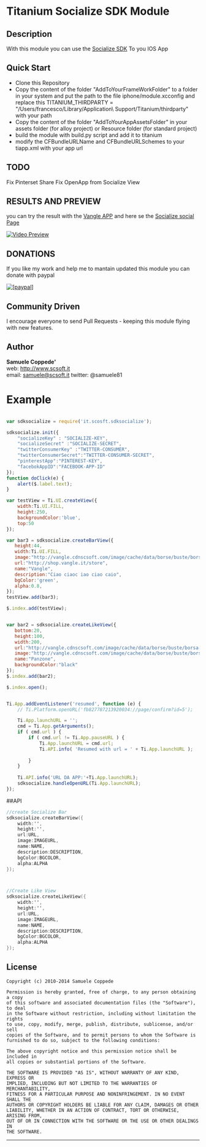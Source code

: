 # Titanium Socialize SDK Module

## Description

With this module you can use the [Socialize SDK](http://getsocialize.com) To you IOS App

## Quick Start
- Clone this Repository
- Copy the content of the folder "AddToYourFrameWorkFolder" to a folder in your system and put the path to the file iphone/module.xcconfig and replace this TITANIUM_THIRDPARTY = "/Users/francesco/Library/Application\ Support/Titanium/thirdparty" with your path
- Copy the content of the folder "AddToYourAppAssetsFolder" in your assets folder (for alloy project) or Resource folder (for standard project)
- build the module with build.py script and add it to titanium	
- modify the CFBundleURLName and CFBundleURLSchemes to your tiapp.xml with your app url
 

## TODO
Fix Pinterset Share
Fix OpenApp from Socialize View

## RESULTS AND PREVIEW

you can try  the result with the  [Vangle APP](https://itunes.apple.com/it/app/vangle-shop/id746300889?mt=8&uo=4) and here se the [Socialize social Page](http://besoci.al/yQgTT)

[![Video Preview](http://img.youtube.com/vi/EaB72VhLa0I/0.jpg)](http://youtu.be/EaB72VhLa0I)


## DONATIONS

If you like my work and help me to mantain updated this module you can donate with paypal

<a href="https://www.paypal.com/cgi-bin/webscr?cmd=_donations&business=samuele%2ecoppede%40gmail%2ecom&lc=IT&item_name=Titanium%20SDK%20Socialize%20Module&no_note=0&currency_code=EUR&bn=PP%2dDonationsBF%3abtn_donateCC_LG%2egif%3aNonHostedGuest"><img src="https://www.paypalobjects.com/en_US/i/btn/btn_donate_SM.gif" alt="[paypal]" /></a>


## Community Driven

I encourage everyone to send Pull Requests - keeping this module flying with new features.


## Author

**Samuele Coppede'**  
web: http://www.scsoft.it  
email: samuele@scsoft.it
twitter: @samuele81



# Example 

```javascript

var sdksocialize = require('it.scosft.sdksocialize');

sdksocialize.init({
    "socializeKey" : "SOCIALIZE-KEY",
    "socializeSecret" :"SOCIALIZE-SECRET",
    "twitterConsumerKey" :"TWITTER-CONSUMER",
    "twitterConsumerSecret":"TWITTER-CONSUMER-SECRET",
    "pinterestApp":"PINTEREST-KEY",
    "facebokAppID":"FACEBOOK-APP-ID"
});
function doClick(e) {
    alert($.label.text);
}

var testView = Ti.UI.createView({
    width:Ti.UI.FILL,
    height:250,
    backgroundColor:'blue',
    top:50
});

var bar3 = sdksocialize.createBarView({
   height:44,
   width:Ti.UI.FILL,
   image:"http://vangle.cdnscsoft.com/image/cache/data/borse/buste/borsa-in-pelle-fiorita-390x390.jpg",
   url:"http://shop.vangle.it/store",
   name:"Vangle",
   description:"Ciao ciaoc iao ciao caio",
   bgColor:'green',
   alpha:0.8,
});
testView.add(bar3);

$.index.add(testView);


var bar2 = sdksocialize.createLikeView({
   bottom:20,
   height:100,
   width:200,
   url:"http://vangle.cdnscsoft.com/image/cache/data/borse/buste/borsa-in-pelle-fiorita-390x390.jpg",
   image:"http://vangle.cdnscsoft.com/image/cache/data/borse/buste/borsa-in-pelle-fiorita-390x390.jpg",
   name:"Panzone",
   backgroundColor:"black"
});
$.index.add(bar2);

$.index.open();


Ti.App.addEventListener('resumed', function (e) {
    // Ti.Platform.openURL('fb827787213920034://page/confirm?id=5');

    Ti.App.launchURL = '';
    cmd = Ti.App.getArguments();
    if ( cmd.url ) {
        if ( cmd.url != Ti.App.pauseURL ) {
            Ti.App.launchURL = cmd.url;
            Ti.API.info( 'Resumed with url = ' + Ti.App.launchURL );
           
        }
    }
   
    Ti.API.info('URL DA APP:'+Ti.App.launchURL);
    sdksocialize.handleOpenURL(Ti.App.launchURL);
});

```


##API


```objective-c
//create Socialize Bar
sdksocialize.createBarView({
	width:'',
	height:'',
	url:URL,
	image:IMAGEURL,
	name:NAME,
	description:DESCRIPTION,
	bgColor:BGCOLOR,
	alpha:ALPHA
});



//Create Like View
sdksocialize.createLikeView({
	width:'',
	height:'',
	url:URL,
	image:IMAGEURL,
	name:NAME,
	description:DESCRIPTION,
	bgColor:BGCOLOR,
	alpha:ALPHA	
});

```


## License


    Copyright (c) 2010-2014 Samuele Coppede

    Permission is hereby granted, free of charge, to any person obtaining a copy
    of this software and associated documentation files (the "Software"), to deal
    in the Software without restriction, including without limitation the rights
    to use, copy, modify, merge, publish, distribute, sublicense, and/or sell
    copies of the Software, and to permit persons to whom the Software is
    furnished to do so, subject to the following conditions:

    The above copyright notice and this permission notice shall be included in
    all copies or substantial portions of the Software.

    THE SOFTWARE IS PROVIDED "AS IS", WITHOUT WARRANTY OF ANY KIND, EXPRESS OR
    IMPLIED, INCLUDING BUT NOT LIMITED TO THE WARRANTIES OF MERCHANTABILITY,
    FITNESS FOR A PARTICULAR PURPOSE AND NONINFRINGEMENT. IN NO EVENT SHALL THE
    AUTHORS OR COPYRIGHT HOLDERS BE LIABLE FOR ANY CLAIM, DAMAGES OR OTHER
    LIABILITY, WHETHER IN AN ACTION OF CONTRACT, TORT OR OTHERWISE, ARISING FROM,
    OUT OF OR IN CONNECTION WITH THE SOFTWARE OR THE USE OR OTHER DEALINGS IN
    THE SOFTWARE.
    


------------------------------
